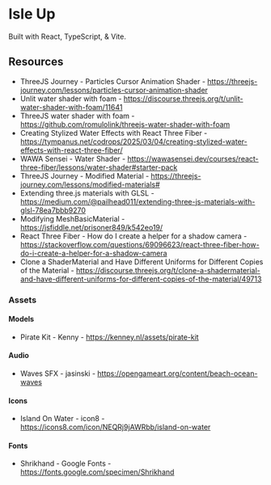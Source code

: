 # Isle Up

Built with React, TypeScript, & Vite.

## Resources
- ThreeJS Journey - Particles Cursor Animation Shader - https://threejs-journey.com/lessons/particles-cursor-animation-shader
- Unlit water shader with foam - https://discourse.threejs.org/t/unlit-water-shader-with-foam/11641
- ThreeJS water shader with foam - https://github.com/romulolink/threejs-water-shader-with-foam
- Creating Stylized Water Effects with React Three Fiber - https://tympanus.net/codrops/2025/03/04/creating-stylized-water-effects-with-react-three-fiber/
- WAWA Sensei - Water Shader - https://wawasensei.dev/courses/react-three-fiber/lessons/water-shader#starter-pack
- ThreeJS Journey - Modified Material - https://threejs-journey.com/lessons/modified-materials#
- Extending three.js materials with GLSL - https://medium.com/@pailhead011/extending-three-js-materials-with-glsl-78ea7bbb9270
- Modifying MeshBasicMaterial - https://jsfiddle.net/prisoner849/k542eo19/
- React Three Fiber - How do I create a helper for a shadow camera - https://stackoverflow.com/questions/69096623/react-three-fiber-how-do-i-create-a-helper-for-a-shadow-camera
- Clone a ShaderMaterial and Have Different Uniforms for Different Copies of the Material - https://discourse.threejs.org/t/clone-a-shadermaterial-and-have-different-uniforms-for-different-copies-of-the-material/49713

### Assets
#### Models
- Pirate Kit - Kenny - https://kenney.nl/assets/pirate-kit
#### Audio
- Waves SFX - jasinski - https://opengameart.org/content/beach-ocean-waves
#### Icons
- Island On Water - icon8 - https://icons8.com/icon/NEQRj9jAWRbb/island-on-water
#### Fonts
- Shrikhand - Google Fonts - https://fonts.google.com/specimen/Shrikhand

